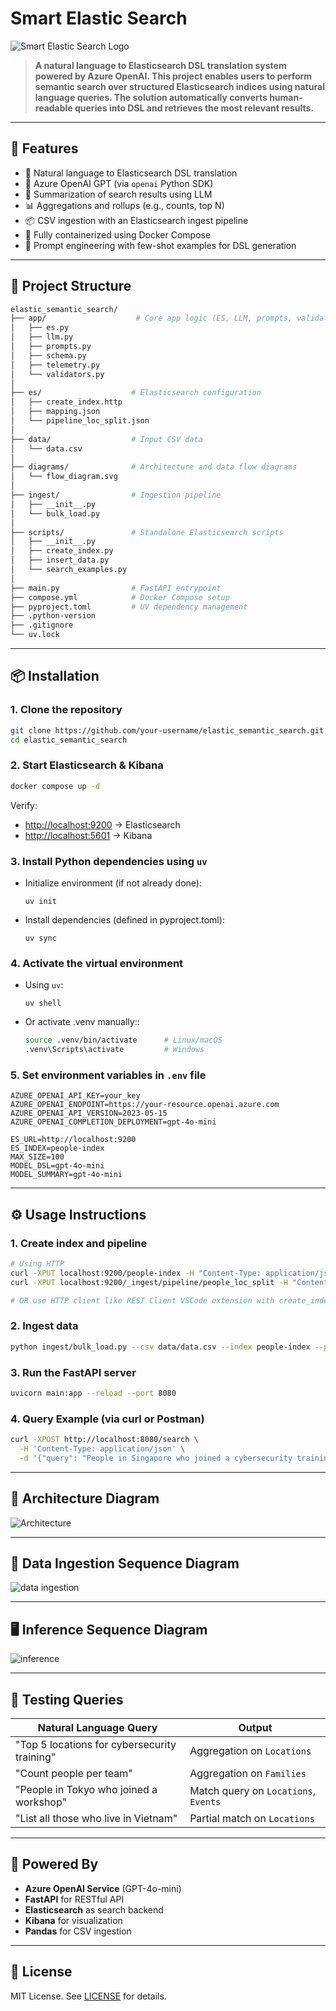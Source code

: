 # Smart Elastic Search

![Smart Elastic Search Logo](diagrams/logo.png)

> **A natural language to Elasticsearch DSL translation system powered by Azure OpenAI. This project enables users to perform semantic search over structured Elasticsearch indices using natural language queries. The solution automatically converts human-readable queries into DSL and retrieves the most relevant results.**

---

## 🚀 Features

* 🔎 Natural language to Elasticsearch DSL translation
* 🧠 Azure OpenAI GPT (via `openai` Python SDK)
* 📄 Summarization of search results using LLM
* 📊 Aggregations and rollups (e.g., counts, top N)
* 📦 CSV ingestion with an Elasticsearch ingest pipeline
* 🧪 Fully containerized using Docker Compose
* 💬 Prompt engineering with few-shot examples for DSL generation

---

## 📁 Project Structure

```bash
elastic_semantic_search/
├── app/                    # Core app logic (ES, LLM, prompts, validation)
│   ├── es.py
│   ├── llm.py
│   ├── prompts.py
│   ├── schema.py
│   ├── telemetry.py
│   └── validators.py
│
├── es/                    # Elasticsearch configuration
│   ├── create_index.http
│   ├── mapping.json
│   └── pipeline_loc_split.json
│
├── data/                  # Input CSV data
│   └── data.csv
│
├── diagrams/              # Architecture and data flow diagrams
│   └── flow_diagram.svg
│
├── ingest/                # Ingestion pipeline
│   ├── __init__.py
│   └── bulk_load.py
│
├── scripts/               # Standalone Elasticsearch scripts
│   ├── __init__.py
│   ├── create_index.py
│   ├── insert_data.py
│   └── search_examples.py
│
├── main.py                # FastAPI entrypoint
├── compose.yml            # Docker Compose setup
├── pyproject.toml         # UV dependency management
├── .python-version
├── .gitignore
└── uv.lock
```

---

## 📦 Installation

### 1. Clone the repository

```bash
git clone https://github.com/your-username/elastic_semantic_search.git
cd elastic_semantic_search
```

### 2. Start Elasticsearch & Kibana

```bash
docker compose up -d
```

Verify:

* [http://localhost:9200](http://localhost:9200) → Elasticsearch
* [http://localhost:5601](http://localhost:5601) → Kibana

### 3. Install Python dependencies using `uv`

   - Initialize environment (if not already done):

     ```uv init```
   - Install dependencies (defined in pyproject.toml):
  
     ```uv sync```

### 4. Activate the virtual environment

   - Using `uv`:

     ```uv shell```
   - Or activate .venv manually::
     ```bash
     source .venv/bin/activate      # Linux/macOS
     .venv\Scripts\activate         # Windows
     ```

### 5. Set environment variables in `.env` file

```env
AZURE_OPENAI_API_KEY=your_key
AZURE_OPENAI_ENDPOINT=https://your-resource.openai.azure.com
AZURE_OPENAI_API_VERSION=2023-05-15
AZURE_OPENAI_COMPLETION_DEPLOYMENT=gpt-4o-mini

ES_URL=http://localhost:9200
ES_INDEX=people-index
MAX_SIZE=100
MODEL_DSL=gpt-4o-mini
MODEL_SUMMARY=gpt-4o-mini
```

---

## ⚙️ Usage Instructions

### 1. Create index and pipeline

```bash
# Using HTTP
curl -XPUT localhost:9200/people-index -H "Content-Type: application/json" -d @es/mapping.json
curl -XPUT localhost:9200/_ingest/pipeline/people_loc_split -H "Content-Type: application/json" -d @es/pipeline_loc_split.json

# OR use HTTP client like REST Client VSCode extension with create_index.http
```

### 2. Ingest data

```bash
python ingest/bulk_load.py --csv data/data.csv --index people-index --pipeline people_loc_split
```

### 3. Run the FastAPI server

```bash
uvicorn main:app --reload --port 8080
```

### 4. Query Example (via curl or Postman)

```bash
curl -XPOST http://localhost:8080/search \
  -H 'Content-Type: application/json' \
  -d '{"query": "People in Singapore who joined a cybersecurity training", "size": 5, "summarize": true}'
```

---

## 🧠 Architecture Diagram

![Architecture](diagrams/architecture.drawio.svg)

---

## 🔁 Data Ingestion Sequence Diagram

![data ingestion](diagrams/data%20ingestion%20%20Sequence%20Diagram.mmd.svg)

---

## 🖥️ Inference Sequence Diagram

![inference](diagrams/Inference%20Sequence%20Diagram.svg)

---

## 🧪 Testing Queries

| Natural Language Query                       | Output                               |
| -------------------------------------------- |--------------------------------------|
| "Top 5 locations for cybersecurity training" | Aggregation on `Locations `          |
| "Count people per team"                      | Aggregation on `Families `           |
| "People in Tokyo who joined a workshop"      | Match query on `Locations`, `Events` |
| "List all those who live in Vietnam"         | Partial match on `Locations`         |

---

## 🧠 Powered By

* **Azure OpenAI Service** (GPT-4o-mini)
* **FastAPI** for RESTful API
* **Elasticsearch** as search backend
* **Kibana** for visualization
* **Pandas** for CSV ingestion

---

## 📜 License

MIT License. See [LICENSE](LICENSE) for details.
